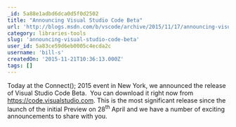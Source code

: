 ```yaml
---
_id: 5a88e1adbd6dca0d5f0d2502
title: "Announcing Visual Studio Code Beta"
url: 'http://blogs.msdn.com/b/vscode/archive/2015/11/17/announcing-visual-studio-code-beta.aspx'
category: libraries-tools
slug: 'announcing-visual-studio-code-beta'
user_id: 5a83ce59d6eb0005c4ecda2c
username: 'bill-s'
createdOn: '2015-11-21T10:36:13.000Z'
tags: []
---
```


Today at the Connect(); 2015 event in New York, we announced the release of Visual Studio Code Beta.  You can download it right now from <a href="https://code.visualstudio.com/">https://code.visualstudio.com</a>. This is the most significant release since the launch of the initial Preview on 28<sup>th</sup> April and we have a number of exciting announcements to share with you.
